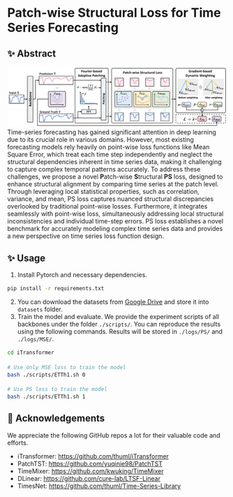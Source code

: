 # Patch-wise Structural Loss for Time Series Forecasting


## :sparkles: Abstract
![model](PS_Loss.png)
Time-series forecasting has gained significant attention in deep learning due to its crucial role in various domains. 
However, most existing forecasting models rely heavily on point-wise loss functions like Mean Square Error, which treat each time step independently and neglect the structural dependencies inherent in time series data, making it challenging to capture complex temporal patterns accurately.
To address these challenges, we propose a novel **P**atch-wise **S**tructural **PS** loss, designed to enhance structural alignment by comparing time series at the patch level. Through leveraging local statistical properties, such as correlation, variance, and mean, PS loss captures nuanced structural discrepancies overlooked by traditional point-wise losses. Furthermore, it integrates seamlessly with point-wise loss, simultaneously addressing local structural inconsistencies and individual time-step errors.
PS loss establishes a novel benchmark for accurately modeling complex time series data and provides a new perspective on time series loss function design.


## :sparkles: Usage

1. Install Pytorch and necessary dependencies.
```Bash
pip install -r requirements.txt
```
2. You can download the datasets from [Google Drive](https://drive.google.com/file/d/1l51QsKvQPcqILT3DwfjCgx8Dsg2rpjot/view?pli=1) and store it into ```datasets``` folder.
3. Train the model and evaluate. We provide the experiment scripts of all backbones under the folder ```./scripts/```. You can reproduce the results using the following commands. Results will be stored in ```./logs/PS/``` and ```./logs/MSE/```.
```Bash
cd iTransformer

# Use only MSE loss to train the model
bash ./scripts/ETTh1.sh 0

# Use PS loss to train the model
bash ./scripts/ETTh1.sh 1
```

## :sparkling_heart: Acknowledgements

We appreciate the following GitHub repos a lot for their valuable code and efforts.

- iTransformer: https://github.com/thuml/iTransformer
- PatchTST: https://github.com/yuqinie98/PatchTST
- TimeMixer: https://github.com/kwuking/TimeMixer
- DLinear: https://github.com/cure-lab/LTSF-Linear
- TimesNet: https://github.com/thuml/Time-Series-Library
